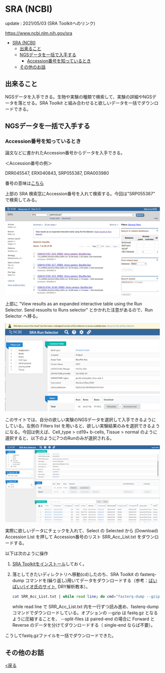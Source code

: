 <!-- title: DRA Search - database -->
[link-return]: /bioinfo/bioinfo_database.html

# SRA (NCBI)

update : 2021/05/03 (SRA Toolkitへのリンク)

https://www.ncbi.nlm.nih.gov/sra

- [SRA (NCBI)](#sra-ncbi)
  - [出来ること](#出来ること)
  - [NGSデータを一括で入手する](#ngsデータを一括で入手する)
    - [Accession番号を知っているとき](#accession番号を知っているとき)
  - [その他のお話](#その他のお話)

## 出来ること

NGSデータを入手できる。生物や実験の種類で検索して、実験の詳細やNGSデータを落とせる。SRA Toolkit と組み合わせると欲しいデータを一括でダウンロードできる。

## NGSデータを一括で入手する
### Accession番号を知っているとき
論文などに書かれたAccession番号からデータを入手できる。

＜Accession番号の例＞

DRR045547,
ERX040843,
SRP055387,
DRA003980

番号の意味は[こちら](DRASearch.html#accession番号について)

上部の SRA 検索窓にAccession番号を入れて検索する。今回は"SRP055387" で検索してみる。

![](img/sra_search1.png)

上部に "View results as an expanded interactive table using the Run Selector. Send resuolts to Runs selector" とかかれた注意があるので、Run Selector へ移る。

![](img/sra_selector1.png)

このサイトでは、自分の欲しい実験のNGSデータを選択して入手できるようにしている。左側の Filters list を用いると、欲しい実験結果のみを選択できるようになる。今回は例えば、Cell_type > cd19+ b-cells, Tissue > normal のように選択すると、以下のように7つのRunのみが選択される。

![](img/sra_selector2.png)

実際に欲しいデータにチェックを入れて、Select の Selected から (Download) Accession List を押して Accession番号のリスト SRR_Acc_List.txt をダウンロードする。

以下は次のように操作

1. [SRA Toolkitをインストール](../software/SRAToolkit.html)しておく。

2. 落としてきたいディレクトリへ移動(cd)したのち、SRA Toolkit の fasterq-dump コマンドを(繰り返し)用いてデータをダウンロードする（参考：[ばいばいバイオ氏のサイト](https://www.kimoton.com/entry/20190610/1560135569), DRY解析教本）。
    ```bash
    cat SRR_Acc_List.txt | while read line; do cmd="fasterq-dump --gzip --split-files ${line}"; eval ${cmd}; done
    ```
    while read line で SRR_Acc_List.txt 内を一行ずつ読み進め、fasterq-dump コマンドでダウンロードしている。オプションの --gzip は fastq.gz となるように圧縮することを、 --split-files は paired-end の場合に Forward と Reverse のデータを分けてダウンロードする（ single-end ならば不要）。

こうしてfastq.gzファイルを一括でダウンロードできた。

## その他のお話

[<戻る][link-return]